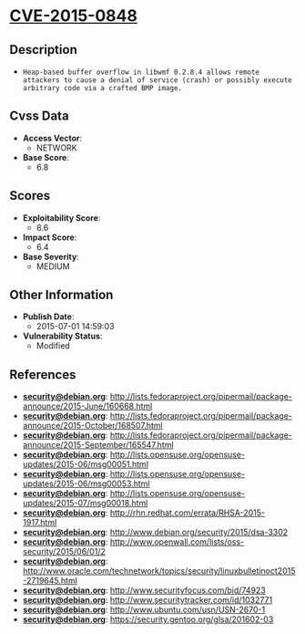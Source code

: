 
# [CVE-2015-0848](http://lists.fedoraproject.org/pipermail/package-announce/2015-June/160668.html)

## Description

- `Heap-based buffer overflow in libwmf 0.2.8.4 allows remote attackers to cause a denial of service (crash) or possibly execute arbitrary code via a crafted BMP image.`

## Cvss Data

- **Access Vector**:
  - NETWORK
- **Base Score**:
  - 6.8

## Scores

- **Exploitability Score**:
  - 8.6
- **Impact Score**:
  - 6.4
- **Base Severity**:
  - MEDIUM

## Other Information

- **Publish Date**:
  - 2015-07-01 14:59:03
- **Vulnerability Status**:
  - Modified

## References

- **security@debian.org**: http://lists.fedoraproject.org/pipermail/package-announce/2015-June/160668.html
- **security@debian.org**: http://lists.fedoraproject.org/pipermail/package-announce/2015-October/168507.html
- **security@debian.org**: http://lists.fedoraproject.org/pipermail/package-announce/2015-September/165547.html
- **security@debian.org**: http://lists.opensuse.org/opensuse-updates/2015-06/msg00051.html
- **security@debian.org**: http://lists.opensuse.org/opensuse-updates/2015-06/msg00053.html
- **security@debian.org**: http://lists.opensuse.org/opensuse-updates/2015-07/msg00018.html
- **security@debian.org**: http://rhn.redhat.com/errata/RHSA-2015-1917.html
- **security@debian.org**: http://www.debian.org/security/2015/dsa-3302
- **security@debian.org**: http://www.openwall.com/lists/oss-security/2015/06/01/2
- **security@debian.org**: http://www.oracle.com/technetwork/topics/security/linuxbulletinoct2015-2719645.html
- **security@debian.org**: http://www.securityfocus.com/bid/74923
- **security@debian.org**: http://www.securitytracker.com/id/1032771
- **security@debian.org**: http://www.ubuntu.com/usn/USN-2670-1
- **security@debian.org**: https://security.gentoo.org/glsa/201602-03
